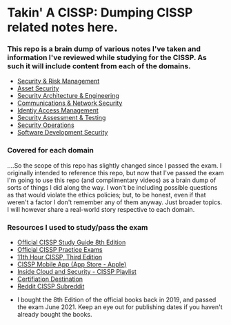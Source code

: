 # Takin' A CISSP: Dumping CISSP related notes here.

### This repo is a brain dump of various notes I've taken and information I've reviewed while studying for the CISSP. As such it will include content from each of the domains. 

* [Security & Risk Management](https://github.com/n1cfury/takinacissp/blob/master/domain1.md)
* [Asset Security](https://github.com/n1cfury/takinacissp/blob/master/domain2.md)
* [Security Architecture & Engineering](https://github.com/n1cfury/takinacissp/blob/master/domain3.md)
* [Communications & Network Security](https://github.com/n1cfury/takinacissp/blob/master/domain4.md)
* [Identiy Access Management](https://github.com/n1cfury/takinacissp/blob/master/domain5.md)
* [Security Assessment & Testing](https://github.com/n1cfury/takinacissp/blob/master/domain6.md)
* [Security Operations](https://github.com/n1cfury/takinacissp/blob/master/domain7.md)
* [Software Development Security](https://github.com/n1cfury/takinacissp/blob/master/domain8.md)


### Covered for each domain
....So the scope of this repo has slightly changed since I passed the exam. I originally intended to reference this repo, but now that I've passed the exam I'm going to use this repo (and complimentary videos) as a brain dump of sorts of things I did along the way. I won't be including possible questions as that would violate the ethics policies; but, to be honest, even if that weren't a factor I don't remember any of them anyway. Just broader topics. I will however share a real-world story respective to each domain.

### Resources I used to study/pass the exam

* [Official CISSP Study Guide 8th Edition](https://www.amazon.com/Certified-Information-Security-Professional-Official/dp/1119786231/ref=sr_1_3?dchild=1&keywords=cissp+study+guide+ninth+edition&qid=1629690709&s=books&sr=1-3)
* [Official CISSP Practice Exams](https://www.amazon.com/Certified-Information-Security-Professional-Official/dp/1119787637/ref=pd_bxgy_img_1/139-5129302-1204118?pd_rd_w=cYc1a&pf_rd_p=c64372fa-c41c-422e-990d-9e034f73989b&pf_rd_r=HHX6KJJG55FWHSEAZ2V0&pd_rd_r=e875c0e8-b8dc-4a4f-ab32-64bb7922700f&pd_rd_wg=EDbxs&pd_rd_i=1119787637&psc=1)
* [11th Hour CISSP, Third Edition](https://www.amazon.com/Eleventh-Hour-CISSP%C2%AE-Study-Guide/dp/0128112484/ref=pd_bxgy_img_2/139-5129302-1204118?pd_rd_w=3N3WV&pf_rd_p=c64372fa-c41c-422e-990d-9e034f73989b&pf_rd_r=QZJTF3MSD8WFHF2GX4S1&pd_rd_r=81b68fe7-c19f-4343-ac71-69e1f46084d6&pd_rd_wg=PZuNE&pd_rd_i=0128112484&psc=1)
* [CISSP Mobile App (App Store - Apple)](https://apps.apple.com/us/app/cissp-isc-official-app/id1555533017)
* [Inside Cloud and Security - CISSP Playlist](https://www.youtube.com/playlist?list=PL7XJSuT7Dq_XPK_qmYMqfiBjbtHJRWigD)
* [Certifiation Destination](https://www.youtube.com/playlist?list=PLZKdGEfEyJhKWyryIvx_jm1jn6ZMTi7gW)
* [Reddit CISSP Subreddit](https://www.reddit.com/r/cissp/)

- I bought the 8th Edition of the official books back in 2019, and passed the exam June 2021. Keep an eye out for publishing dates if you haven't already bought the books.
